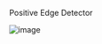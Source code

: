 Positive Edge Detector

![image](https://github.com/user-attachments/assets/420641b4-983f-457a-9081-5d0a3d16df33)
